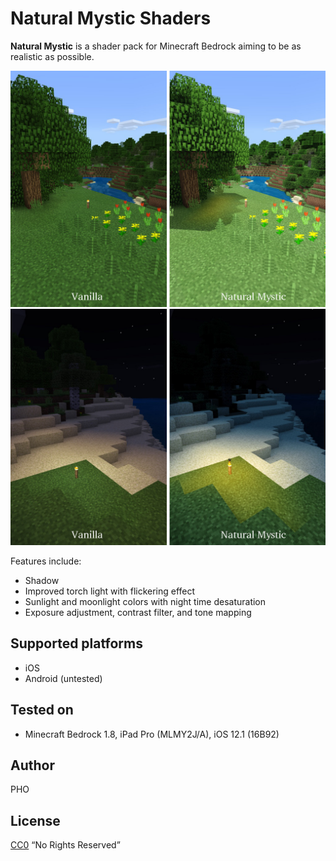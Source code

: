 # Natural Mystic Shaders

**Natural Mystic** is a shader pack for Minecraft Bedrock aiming to be
as realistic as possible.

![](./img/day.jpg)
![](./img/night.jpg)

Features include:

* Shadow
* Improved torch light with flickering effect
* Sunlight and moonlight colors with night time desaturation
* Exposure adjustment, contrast filter, and tone mapping

## Supported platforms

* iOS
* Android (untested)

## Tested on

* Minecraft Bedrock 1.8, iPad Pro (MLMY2J/A), iOS 12.1 (16B92)

## Author

PHO

## License
[CC0](https://creativecommons.org/share-your-work/public-domain/cc0/)
“No Rights Reserved”
